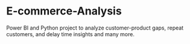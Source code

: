 # E-commerce-Analysis
Power BI and Python project to analyze customer-product gaps, repeat customers, and delay time insights and many more.
